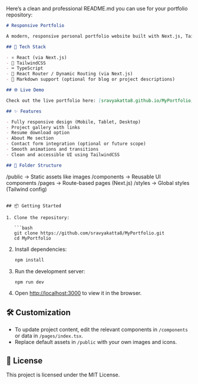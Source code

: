 Here’s a clean and professional README.md you can use for your portfolio repository:

```markdown
# Responsive Portfolio

A modern, responsive personal portfolio website built with Next.js, TailwindCSS, and TypeScript to showcase my projects, skills, and experiences.

## 🚀 Tech Stack

- ⚛️ React (via Next.js)
- 💅 TailwindCSS
- ⌨️ TypeScript
- 🧭 React Router / Dynamic Routing (via Next.js)
- 📄 Markdown support (optional for blog or project descriptions)

## 🌐 Live Demo

Check out the live portfolio here: [sravyakatta8.github.io/MyPortfolio](https://sravyakatta8.github.io/MyPortfolio)

## ✨ Features

- Fully responsive design (Mobile, Tablet, Desktop)
- Project gallery with links
- Resume download option
- About Me section
- Contact form integration (optional or future scope)
- Smooth animations and transitions
- Clean and accessible UI using TailwindCSS

## 📁 Folder Structure

```

/public          → Static assets like images
/components      → Reusable UI components
/pages           → Route-based pages (Next.js)
/styles          → Global styles (Tailwind config)

````

## 📦 Getting Started

1. Clone the repository:

   ```bash
   git clone https://github.com/sravyakatta8/MyPortfolio.git
   cd MyPortfolio
````

2. Install dependencies:

   ```bash
   npm install
   ```

3. Run the development server:

   ```bash
   npm run dev
   ```

4. Open [http://localhost:3000](http://localhost:3000) to view it in the browser.

## 🛠️ Customization

* To update project content, edit the relevant components in `/components` or data in `/pages/index.tsx`.
* Replace default assets in `/public` with your own images and icons.

## 📜 License

This project is licensed under the MIT License.



